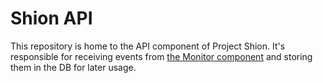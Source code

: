 # Shion API

This repository is home to the API component of Project Shion. It's responsible for receiving events from [the Monitor component][0] and storing them in the DB for later usage.

[0]: https://github.com/4lch4/Shion-Monitor
